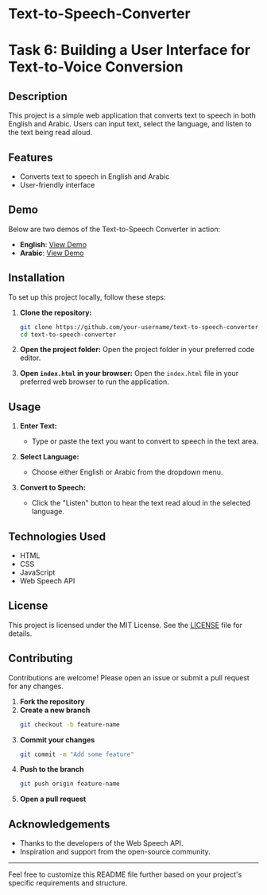 # Text-to-Speech-Converter

# Task 6: Building a User Interface for Text-to-Voice Conversion

## Description
This project is a simple web application that converts text to speech in both English and Arabic. Users can input text, select the language, and listen to the text being read aloud.

## Features

- Converts text to speech in English and Arabic
- User-friendly interface

## Demo
Below are two demos of the Text-to-Speech Converter in action:

- **English**: [View Demo](https://github.com/user-attachments/assets/cbadeab5-4867-4d22-8b14-0e2ac3d08358)
- **Arabic**: [View Demo](https://github.com/user-attachments/assets/785e1dbd-d3c9-4f33-9075-8447eb0eb3be)

## Installation

To set up this project locally, follow these steps:

1. **Clone the repository:**
    ```bash
    git clone https://github.com/your-username/text-to-speech-converter.git
    cd text-to-speech-converter
    ```

2. **Open the project folder:**
    Open the project folder in your preferred code editor.

3. **Open `index.html` in your browser:**
    Open the `index.html` file in your preferred web browser to run the application.

## Usage

1. **Enter Text:**
    - Type or paste the text you want to convert to speech in the text area.

2. **Select Language:**
    - Choose either English or Arabic from the dropdown menu.

3. **Convert to Speech:**
    - Click the "Listen" button to hear the text read aloud in the selected language.

## Technologies Used

- HTML
- CSS
- JavaScript
- Web Speech API

## License

This project is licensed under the MIT License. See the [LICENSE](LICENSE) file for details.

## Contributing

Contributions are welcome! Please open an issue or submit a pull request for any changes.

1. **Fork the repository**
2. **Create a new branch**
    ```bash
    git checkout -b feature-name
    ```
3. **Commit your changes**
    ```bash
    git commit -m "Add some feature"
    ```
4. **Push to the branch**
    ```bash
    git push origin feature-name
    ```
5. **Open a pull request**

## Acknowledgements

- Thanks to the developers of the Web Speech API.
- Inspiration and support from the open-source community.

---

Feel free to customize this README file further based on your project's specific requirements and structure.
